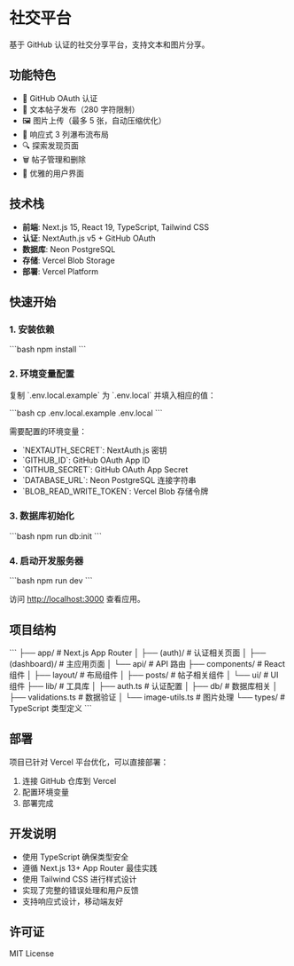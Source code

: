 # 社交平台

基于 GitHub 认证的社交分享平台，支持文本和图片分享。

## 功能特色

- 🔐 GitHub OAuth 认证
- 📝 文本帖子发布（280 字符限制）
- 🖼️ 图片上传（最多 5 张，自动压缩优化）
- 📱 响应式 3 列瀑布流布局
- 🔍 探索发现页面
- 🗑️ 帖子管理和删除
- 🎨 优雅的用户界面

## 技术栈

- **前端**: Next.js 15, React 19, TypeScript, Tailwind CSS
- **认证**: NextAuth.js v5 + GitHub OAuth
- **数据库**: Neon PostgreSQL
- **存储**: Vercel Blob Storage
- **部署**: Vercel Platform

## 快速开始

### 1. 安装依赖

\`\`\`bash
npm install
\`\`\`

### 2. 环境变量配置

复制 \`.env.local.example\` 为 \`.env.local\` 并填入相应的值：

\`\`\`bash
cp .env.local.example .env.local
\`\`\`

需要配置的环境变量：

- \`NEXTAUTH_SECRET\`: NextAuth.js 密钥
- \`GITHUB_ID\`: GitHub OAuth App ID
- \`GITHUB_SECRET\`: GitHub OAuth App Secret
- \`DATABASE_URL\`: Neon PostgreSQL 连接字符串
- \`BLOB_READ_WRITE_TOKEN\`: Vercel Blob 存储令牌

### 3. 数据库初始化

\`\`\`bash
npm run db:init
\`\`\`

### 4. 启动开发服务器

\`\`\`bash
npm run dev
\`\`\`

访问 [http://localhost:3000](http://localhost:3000) 查看应用。

## 项目结构

\`\`\`
├── app/ # Next.js App Router
│ ├── (auth)/ # 认证相关页面
│ ├── (dashboard)/ # 主应用页面
│ └── api/ # API 路由
├── components/ # React 组件
│ ├── layout/ # 布局组件
│ ├── posts/ # 帖子相关组件
│ └── ui/ # UI 组件
├── lib/ # 工具库
│ ├── auth.ts # 认证配置
│ ├── db/ # 数据库相关
│ ├── validations.ts # 数据验证
│ └── image-utils.ts # 图片处理
└── types/ # TypeScript 类型定义
\`\`\`

## 部署

项目已针对 Vercel 平台优化，可以直接部署：

1. 连接 GitHub 仓库到 Vercel
2. 配置环境变量
3. 部署完成

## 开发说明

- 使用 TypeScript 确保类型安全
- 遵循 Next.js 13+ App Router 最佳实践
- 使用 Tailwind CSS 进行样式设计
- 实现了完整的错误处理和用户反馈
- 支持响应式设计，移动端友好

## 许可证

MIT License
